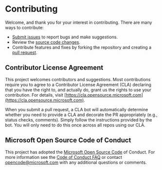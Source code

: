 # Contributing 

Welcome, and thank you for your interest in contributing. There are many ways to contribute: 
* [Submit issues](https://github.com/microsoft/Azure-Employee-Network-Graph-Solution-Accelerator-with-MGDC/issues) to report bugs and make suggestions. 
* Review the [source code changes](https://github.com/microsoft/Azure-Employee-Network-Graph-Solution-Accelerator-with-MGDC/compare). 
* Contribute features and fixes by forking the repository and creating a [pull request](https://github.com/microsoft/Azure-Employee-Network-Graph-Solution-Accelerator-with-MGDC/pulls). 

## Contributor License Agreement 
This project welcomes contributors and suggestions. Most contributions require you to agree to a Contributor License Agreement (CLA) declaring that you have the right to, and actually do, grant us the rights to use your contribution. For details, visit [https://cla.opensource.microsoft.com](https://cla.opensource.microsoft.com).

When you submit a pull request, a CLA bot will automatically determine whether you need to provide a CLA and decorate the PR appropriately (e.g., status checks, comments). Simply follow the instructions provided by the bot. You will only need to do this once across all repos using our CLA. 

## Microsoft Open Source Code of Conduct
This project has adopted the [Microsoft Open Source Code](https://opensource.microsoft.com/codeofconduct/) of Conduct. For more information see the [Code of Conduct FAQ](https://opensource.microsoft.com/codeofconduct/faq/) or contact [opencode@microsoft.com](mailto:opencode@microsoft.com) with any additional questions or comments. 
